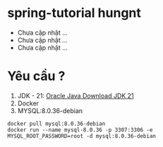 # spring-tutorial hungnt

- Chưa cập nhật ...
- Chưa cập nhật ...
- Chưa cập nhật ...

# Yêu cầu ?

1. JDK - 21: [Oracle Java Download JDK 21](https://www.oracle.com/java/technologies/downloads/#java21)
2. Docker
3. MYSQL:8.0.36-debian
```
docker pull mysql:8.0.36-debian
docker run --name mysql-8.0.36 -p 3307:3306 -e MYSQL_ROOT_PASSWORD=root -d mysql:8.0.36-debian
```
